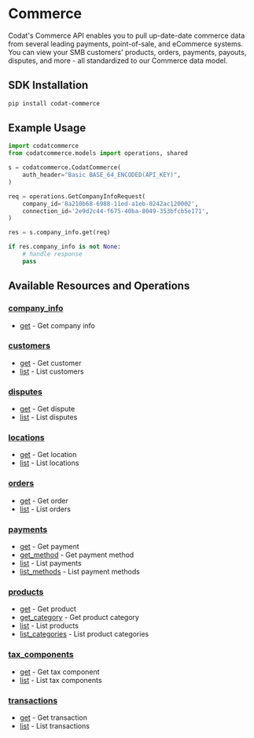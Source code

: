 # Commerce

<!-- Start Codat Library Description -->
﻿Codat's Commerce API enables you to pull up-date-date commerce data from several leading payments, point-of-sale, and eCommerce systems.
You can view your SMB customers' products, orders, payments, payouts, disputes, and more - all standardized to our Commerce data model.

<!-- End Codat Library Description -->

<!-- Start SDK Installation -->
## SDK Installation

```bash
pip install codat-commerce
```
<!-- End SDK Installation -->

## Example Usage
<!-- Start SDK Example Usage -->
```python
import codatcommerce
from codatcommerce.models import operations, shared

s = codatcommerce.CodatCommerce(
    auth_header="Basic BASE_64_ENCODED(API_KEY)",
)

req = operations.GetCompanyInfoRequest(
    company_id='8a210b68-6988-11ed-a1eb-0242ac120002',
    connection_id='2e9d2c44-f675-40ba-8049-353bfcb5e171',
)

res = s.company_info.get(req)

if res.company_info is not None:
    # handle response
    pass
```
<!-- End SDK Example Usage -->

<!-- Start SDK Available Operations -->
## Available Resources and Operations


### [company_info](docs/sdks/companyinfo/README.md)

* [get](docs/sdks/companyinfo/README.md#get) - Get company info

### [customers](docs/sdks/customers/README.md)

* [get](docs/sdks/customers/README.md#get) - Get customer
* [list](docs/sdks/customers/README.md#list) - List customers

### [disputes](docs/sdks/disputes/README.md)

* [get](docs/sdks/disputes/README.md#get) - Get dispute
* [list](docs/sdks/disputes/README.md#list) - List disputes

### [locations](docs/sdks/locations/README.md)

* [get](docs/sdks/locations/README.md#get) - Get location
* [list](docs/sdks/locations/README.md#list) - List locations

### [orders](docs/sdks/orders/README.md)

* [get](docs/sdks/orders/README.md#get) - Get order
* [list](docs/sdks/orders/README.md#list) - List orders

### [payments](docs/sdks/payments/README.md)

* [get](docs/sdks/payments/README.md#get) - Get payment
* [get_method](docs/sdks/payments/README.md#get_method) - Get payment method
* [list](docs/sdks/payments/README.md#list) - List payments
* [list_methods](docs/sdks/payments/README.md#list_methods) - List payment methods

### [products](docs/sdks/products/README.md)

* [get](docs/sdks/products/README.md#get) - Get product
* [get_category](docs/sdks/products/README.md#get_category) - Get product category
* [list](docs/sdks/products/README.md#list) - List products
* [list_categories](docs/sdks/products/README.md#list_categories) - List product categories

### [tax_components](docs/sdks/taxcomponents/README.md)

* [get](docs/sdks/taxcomponents/README.md#get) - Get tax component
* [list](docs/sdks/taxcomponents/README.md#list) - List tax components

### [transactions](docs/sdks/transactions/README.md)

* [get](docs/sdks/transactions/README.md#get) - Get transaction
* [list](docs/sdks/transactions/README.md#list) - List transactions
<!-- End SDK Available Operations -->


